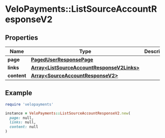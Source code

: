 # VeloPayments::ListSourceAccountResponseV2

## Properties

| Name | Type | Description | Notes |
| ---- | ---- | ----------- | ----- |
| **page** | [**PagedUserResponsePage**](PagedUserResponsePage.md) |  | [optional] |
| **links** | [**Array&lt;ListSourceAccountResponseV2Links&gt;**](ListSourceAccountResponseV2Links.md) |  | [optional] |
| **content** | [**Array&lt;SourceAccountResponseV2&gt;**](SourceAccountResponseV2.md) |  | [optional] |

## Example

```ruby
require 'velopayments'

instance = VeloPayments::ListSourceAccountResponseV2.new(
  page: null,
  links: null,
  content: null
)
```

